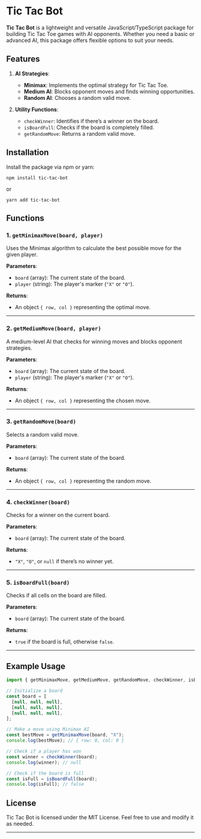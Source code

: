 
# Tic Tac Bot

**Tic Tac Bot** is a lightweight and versatile JavaScript/TypeScript package for building Tic Tac Toe games with AI opponents. Whether you need a basic or advanced AI, this package offers flexible options to suit your needs.

## Features

1.  **AI Strategies**:
    
    -   **Minimax**: Implements the optimal strategy for Tic Tac Toe.
    -   **Medium AI**: Blocks opponent moves and finds winning opportunities.
    -   **Random AI**: Chooses a random valid move.
2.  **Utility Functions**:
    
    -   `checkWinner`: Identifies if there’s a winner on the board.
    -   `isBoardFull`: Checks if the board is completely filled.
    -   `getRandomMove`: Returns a random valid move.

## Installation

Install the package via npm or yarn:

`npm install tic-tac-bot` 

or

`yarn add tic-tac-bot` 

## Functions

### 1. `getMinimaxMove(board, player)`

Uses the Minimax algorithm to calculate the best possible move for the given player.

**Parameters**:

-   `board` (array): The current state of the board.
-   `player` (string): The player's marker (`"X"` or `"O"`).

**Returns**:

-   An object `{ row, col }` representing the optimal move.

----------

### 2. `getMediumMove(board, player)`

A medium-level AI that checks for winning moves and blocks opponent strategies.

**Parameters**:

-   `board` (array): The current state of the board.
-   `player` (string): The player's marker (`"X"` or `"O"`).

**Returns**:

-   An object `{ row, col }` representing the chosen move.

----------

### 3. `getRandomMove(board)`

Selects a random valid move.

**Parameters**:

-   `board` (array): The current state of the board.

**Returns**:

-   An object `{ row, col }` representing the random move.

----------

### 4. `checkWinner(board)`

Checks for a winner on the current board.

**Parameters**:

-   `board` (array): The current state of the board.

**Returns**:

-   `"X"`, `"O"`, or `null` if there’s no winner yet.

----------

### 5. `isBoardFull(board)`

Checks if all cells on the board are filled.

**Parameters**:

-   `board` (array): The current state of the board.

**Returns**:

-   `true` if the board is full, otherwise `false`.

----------



## Example Usage

```javascript
import { getMinimaxMove, getMediumMove, getRandomMove, checkWinner, isBoardFull } from "tic-tac-bot";

// Initialize a board
const board = [
  [null, null, null],
  [null, null, null],
  [null, null, null],
];

// Make a move using Minimax AI
const bestMove = getMinimaxMove(board, "X");
console.log(bestMove); // { row: 0, col: 0 }

// Check if a player has won
const winner = checkWinner(board);
console.log(winner); // null

// Check if the board is full
const isFull = isBoardFull(board);
console.log(isFull); // false
````

## License

Tic Tac Bot is licensed under the MIT License. Feel free to use and modify it as needed.

----------